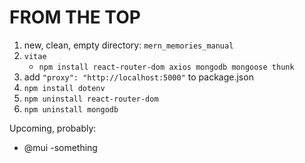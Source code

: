# FROM THE TOP

1. new, clean, empty directory: `mern_memories_manual`
1. `vitae`
    * `npm install react-router-dom axios mongodb mongoose thunk`
1. add `"proxy": "http://localhost:5000"` to package.json
1. `npm install dotenv`
1. `npm uninstall react-router-dom`
1. `npm uninstall mongodb`


Upcoming, probably:
- @mui -something
